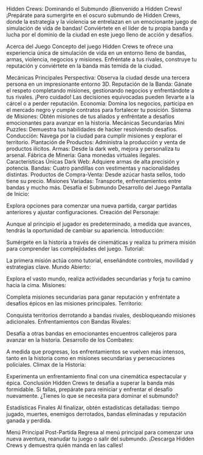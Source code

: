 Hidden Crews: Dominando el Submundo
¡Bienvenido a Hidden Crews!
¡Prepárate para sumergirte en el oscuro submundo de Hidden Crews, donde la estrategia y la violencia se entrelazan en un emocionante juego de simulación de vida de bandas! Conviértete en el líder de tu propia banda y lucha por el dominio de la ciudad en este juego lleno de acción y desafíos.

Acerca del Juego
Concepto del juego
Hidden Crews te ofrece una experiencia única de simulación de vida en un entorno lleno de bandas, armas, violencia, negocios y misiones. Enfréntate a tus rivales, construye tu reputación y conviértete en la banda más temida de la ciudad.

Mecánicas Principales
Perspectiva: Observa la ciudad desde una tercera persona en un impresionante entorno 3D.
Reputación de la Banda: Gánate el respeto completando misiones, gestionando negocios y enfrentándote a tus rivales. ¡Pero cuidado! Las decisiones equivocadas pueden llevarte a la cárcel o a perder reputación.
Economía: Domina los negocios, participa en el mercado negro y cumple contratos para fortalecer tu posición.
Sistema de Misiones: Obtén misiones de tus aliados y enfréntate a desafíos emocionantes para avanzar en la historia.
Mecánicas Secundarias
Mini Puzzles: Demuestra tus habilidades de hacker resolviendo desafíos.
Conducción: Navega por la ciudad para cumplir misiones y explorar el territorio.
Plantación de Productos: Administra la producción y venta de productos ilícitos.
Armas: Desde la dark web, mejora y personaliza tu arsenal.
Fábrica de Minería: Gana monedas virtuales ilegales.
Características Únicas
Dark Web: Adquiere armas de alta precisión y potencia.
Bandas: Cuatro pandillas con vestimentas y nacionalidades distintas.
Productos de Compra-Venta: Desde azúcar hasta sellos, todo tiene su precio.
Misiones Variadas: Transporte, enfrentamientos entre bandas y mucho más.
Desafía el Submundo
Desarrollo del Juego
Pantalla de Inicio:

Explora opciones para comenzar una nueva partida, cargar partidas anteriores y ajustar configuraciones.
Creación del Personaje:

Aunque al principio el jugador es predeterminado, a medida que avances, tendrás la oportunidad de cambiar su apariencia.
Introducción:

Sumérgete en la historia a través de cinemáticas y realiza tu primera misión para comprender las complejidades del juego.
Tutorial:

La primera misión actúa como tutorial, enseñándote controles, movilidad y estrategias clave.
Mundo Abierto:

Explora el vasto mundo, realiza actividades secundarias y forja tu camino hacia la cima.
Misiones:

Completa misiones secundarias para ganar reputación y enfréntate a desafíos épicos en las misiones principales.
Territorio:

Conquista territorios derrotando a bandas rivales, desbloqueando misiones adicionales.
Enfrentamientos con Bandas Rivales:

Desafía a otras bandas en emocionantes encuentros callejeros para avanzar en la historia.
Desarrollo de los Combates:

A medida que progresas, los enfrentamientos se vuelven más intensos, tanto en la historia como en misiones secundarias y persecuciones policiales.
Climax de la Historia:

Experimenta un enfrentamiento final con una cinemática espectacular y épica.
Conclusión
Hidden Crews te desafía a superar la banda más formidable. Si fallas, prepárate para reiniciar y enfrentar el desafío nuevamente. ¿Tienes lo que se necesita para dominar el submundo?

Estadísticas Finales
Al finalizar, obtén estadísticas detalladas: tiempo jugado, muertes, enemigos derrotados, bandas eliminadas y reputación ganada y perdida.

Menú Principal Post-Partida
Regresa al menú principal para comenzar una nueva aventura, reanudar tu juego o salir del submundo. ¡Descarga Hidden Crews y demuestra quién manda en las calles!
